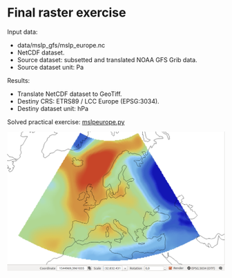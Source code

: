 # Final raster exercise

Input data:
- data/mslp_gfs/mslp_europe.nc
- NetCDF dataset.
- Source dataset: subsetted and translated NOAA GFS Grib data.
- Source dataset unit: Pa

Results:
- Translate NetCDF dataset to GeoTiff.
- Destiny CRS: ETRS89 / LCC Europe (EPSG:3034).
- Destiny dataset unit: hPa

Solved practical exercise:
[mslpeurope.py](mslpeurope.py)

![mslpeurope](img/mslp_europe.png)
